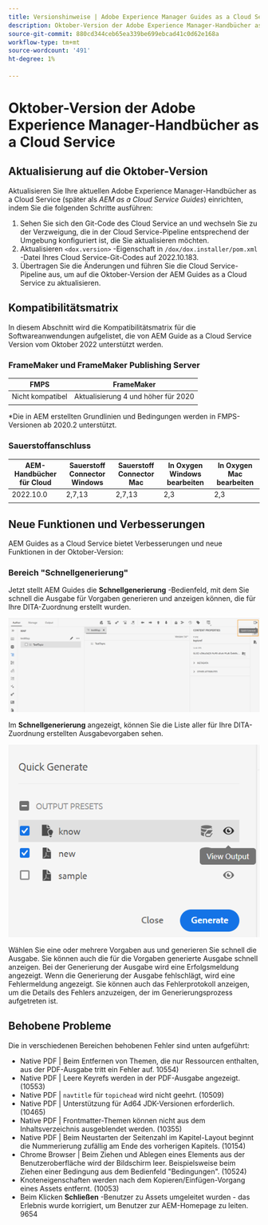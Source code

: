 ```yaml
---
title: Versionshinweise | Adobe Experience Manager Guides as a Cloud Service, Version Oktober 2022
description: Oktober-Version der Adobe Experience Manager-Handbücher as a Cloud Service
source-git-commit: 880cd344ceb65ea339be699ebcad41c0d62e168a
workflow-type: tm+mt
source-wordcount: '491'
ht-degree: 1%

---
```


# Oktober-Version der Adobe Experience Manager-Handbücher as a Cloud Service

## Aktualisierung auf die Oktober-Version

Aktualisieren Sie Ihre aktuellen Adobe Experience Manager-Handbücher as a Cloud Service (später als *AEM as a Cloud Service Guides*) einrichten, indem Sie die folgenden Schritte ausführen:
1. Sehen Sie sich den Git-Code des Cloud Service an und wechseln Sie zu der Verzweigung, die in der Cloud Service-Pipeline entsprechend der Umgebung konfiguriert ist, die Sie aktualisieren möchten.
1. Aktualisieren `<dox.version>` -Eigenschaft in `/dox/dox.installer/pom.xml` -Datei Ihres Cloud Service-Git-Codes auf 2022.10.183.
1. Übertragen Sie die Änderungen und führen Sie die Cloud Service-Pipeline aus, um auf die Oktober-Version der AEM Guides as a Cloud Service zu aktualisieren.

## Kompatibilitätsmatrix

In diesem Abschnitt wird die Kompatibilitätsmatrix für die Softwareanwendungen aufgelistet, die von AEM Guide as a Cloud Service Version vom Oktober 2022 unterstützt werden.

### FrameMaker und FrameMaker Publishing Server

| FMPS | FrameMaker |
| --- | --- |
| Nicht kompatibel | Aktualisierung 4 und höher für 2020 |
| | |

*Die in AEM erstellten Grundlinien und Bedingungen werden in FMPS-Versionen ab 2020.2 unterstützt.

### Sauerstoffanschluss

| AEM-Handbücher für Cloud | Sauerstoff Connector Windows | Sauerstoff Connector Mac | In Oxygen Windows bearbeiten | In Oxygen Mac bearbeiten |
| --- | --- | --- | --- | --- |
| 2022.10.0 | 2,7,13 | 2,7,13 | 2,3 | 2,3 |
|  |  |  |  |


## Neue Funktionen und Verbesserungen

AEM Guides as a Cloud Service bietet Verbesserungen und neue Funktionen in der Oktober-Version:


### Bereich &quot;Schnellgenerierung&quot;

Jetzt stellt AEM Guides die **Schnellgenerierung** -Bedienfeld, mit dem Sie schnell die Ausgabe für Vorgaben generieren und anzeigen können, die für Ihre DITA-Zuordnung erstellt wurden.

![Symbol &quot;Quick Generate&quot;](assets/quick-generate-icon.png)

Im **Schnellgenerierung** angezeigt, können Sie die Liste aller für Ihre DITA-Zuordnung erstellten Ausgabevorgaben sehen.

![Bereich &quot;Schnellgenerierung&quot;](assets/quick-generate-panel.png)

Wählen Sie eine oder mehrere Vorgaben aus und generieren Sie schnell die Ausgabe. Sie können auch die für die Vorgaben generierte Ausgabe schnell anzeigen. Bei der Generierung der Ausgabe wird eine Erfolgsmeldung angezeigt. Wenn die Generierung der Ausgabe fehlschlägt, wird eine Fehlermeldung angezeigt. Sie können auch das Fehlerprotokoll anzeigen, um die Details des Fehlers anzuzeigen, der im Generierungsprozess aufgetreten ist.


## Behobene Probleme

Die in verschiedenen Bereichen behobenen Fehler sind unten aufgeführt:

* Native PDF | Beim Entfernen von Themen, die nur Ressourcen enthalten, aus der PDF-Ausgabe tritt ein Fehler auf. 10554)
* Native PDF | Leere Keyrefs werden in der PDF-Ausgabe angezeigt. (10553)
* Native PDF | `navtitle` für `topichead` wird nicht geehrt. (10509)
* Native PDF | Unterstützung für Ad64 JDK-Versionen erforderlich. (10465)
* Native PDF | Frontmatter-Themen können nicht aus dem Inhaltsverzeichnis ausgeblendet werden. (10355)
* Native PDF | Beim Neustarten der Seitenzahl im Kapitel-Layout beginnt die Nummerierung zufällig am Ende des vorherigen Kapitels. (10154)
* Chrome Browser | Beim Ziehen und Ablegen eines Elements aus der Benutzeroberfläche wird der Bildschirm leer. Beispielsweise beim Ziehen einer Bedingung aus dem Bedienfeld &quot;Bedingungen&quot;. (10524)
* Knoteneigenschaften werden nach dem Kopieren/Einfügen-Vorgang eines Assets entfernt. (10053)
* Beim Klicken  **Schließen** -Benutzer zu Assets umgeleitet wurden - das Erlebnis wurde korrigiert, um Benutzer zur AEM-Homepage zu leiten. 9654
